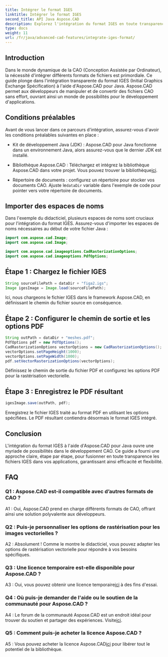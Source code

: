 ```yaml
---
title: Intégrer le format IGES
linktitle: Intégrer le format IGES
second_title: API Java Aspose.CAD
description: Explorez l'intégration du format IGES en toute transparence avec Aspose.CAD pour Java. Suivez notre guide étape par étape, exploitant la puissance d'Aspose.CAD pour améliorer votre expérience de développement CAO.
type: docs
weight: 11
url: /fr/java/advanced-cad-features/integrate-iges-format/
---
```

## Introduction

Dans le monde dynamique de la CAO (Conception Assistée par Ordinateur), la nécessité d'intégrer différents formats de fichiers est primordiale. Ce guide plonge dans l'intégration transparente du format IGES (Initial Graphics Exchange Spécification) à l'aide d'Aspose.CAD pour Java. Aspose.CAD permet aux développeurs de manipuler et de convertir des fichiers CAO sans effort, ouvrant ainsi un monde de possibilités pour le développement d'applications.

## Conditions préalables

Avant de vous lancer dans ce parcours d'intégration, assurez-vous d'avoir les conditions préalables suivantes en place :

- Kit de développement Java (JDK) : Aspose.CAD pour Java fonctionne dans un environnement Java, alors assurez-vous que le dernier JDK est installé.

-  Bibliothèque Aspose.CAD : Téléchargez et intégrez la bibliothèque Aspose.CAD dans votre projet. Vous pouvez trouver la bibliothèque[ici](https://releases.aspose.com/cad/java/).

-  Répertoire de documents : configurez un répertoire pour stocker vos documents CAO. Ajuste le`dataDir` variable dans l'exemple de code pour pointer vers votre répertoire de documents.

## Importer des espaces de noms

Dans l'exemple du didacticiel, plusieurs espaces de noms sont cruciaux pour l'intégration du format IGES. Assurez-vous d'importer les espaces de noms nécessaires au début de votre fichier Java :

```java
import com.aspose.cad.Image;
import com.aspose.cad.Image;

import com.aspose.cad.imageoptions.CadRasterizationOptions;
import com.aspose.cad.imageoptions.PdfOptions;
```

## Étape 1 : Chargez le fichier IGES

```java
String sourceFilePath = dataDir + "figa2.igs";
Image igesImage = Image.load(sourceFilePath);
```

Ici, nous chargeons le fichier IGES dans le framework Aspose.CAD, en définissant le chemin du fichier source en conséquence.

## Étape 2 : Configurer le chemin de sortie et les options PDF

```java
String outPath = dataDir + "meshes.pdf";
PdfOptions pdf = new PdfOptions();
CadRasterizationOptions vectorOptions = new CadRasterizationOptions();
vectorOptions.setPageHeight(1000);
vectorOptions.setPageWidth(1000);
pdf.setVectorRasterizationOptions(vectorOptions);
```

Définissez le chemin de sortie du fichier PDF et configurez les options PDF pour la rastérisation vectorielle.

## Étape 3 : Enregistrez le PDF résultant

```java
igesImage.save(outPath, pdf);
```

Enregistrez le fichier IGES traité au format PDF en utilisant les options spécifiées. Le PDF résultant contiendra désormais le format IGES intégré.

## Conclusion

L'intégration du format IGES à l'aide d'Aspose.CAD pour Java ouvre une myriade de possibilités dans le développement CAO. Ce guide a fourni une approche claire, étape par étape, pour fusionner en toute transparence les fichiers IGES dans vos applications, garantissant ainsi efficacité et flexibilité.

## FAQ

### Q1 : Aspose.CAD est-il compatible avec d’autres formats de CAO ?

A1 : Oui, Aspose.CAD prend en charge différents formats de CAO, offrant ainsi une solution polyvalente aux développeurs.

### Q2 : Puis-je personnaliser les options de rastérisation pour les images vectorielles ?

A2 : Absolument ! Comme le montre le didacticiel, vous pouvez adapter les options de rastérisation vectorielle pour répondre à vos besoins spécifiques.

### Q3 : Une licence temporaire est-elle disponible pour Aspose.CAD ?

 A3 : Oui, vous pouvez obtenir une licence temporaire[ici](https://purchase.aspose.com/temporary-license/) à des fins d'essai.

### Q4 : Où puis-je demander de l'aide ou le soutien de la communauté pour Aspose.CAD ?

 A4 : Le forum de la communauté Aspose.CAD est un endroit idéal pour trouver du soutien et partager des expériences. Visite[ici](https://forum.aspose.com/c/cad/19).

### Q5 : Comment puis-je acheter la licence Aspose.CAD ?

 A5 : Vous pouvez acheter la licence Aspose.CAD[ici](https://purchase.aspose.com/buy) pour libérer tout le potentiel de la bibliothèque.